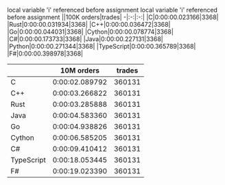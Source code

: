 local variable 'i' referenced before assignment
local variable 'i' referenced before assignment
||100K orders|trades|
-|:-:|:-:|
|C|0:00:00.023166|3368|
|Rust|0:00:00.031934|3368|
|C++|0:00:00.036472|3368|
|Go|0:00:00.044031|3368|
|Cython|0:00:00.078774|3368|
|C#|0:00:00.173733|3368|
|Java|0:00:00.227131|3368|
|Python|0:00:00.271344|3368|
|TypeScript|0:00:00.365789|3368|
|F#|0:00:00.398978|3368|


||10M orders|trades|
-|:-:|:-:|
|C|0:00:02.089792|360131|
|C++|0:00:03.266822|360131|
|Rust|0:00:03.285888|360131|
|Java|0:00:04.583360|360131|
|Go|0:00:04.938826|360131|
|Cython|0:00:06.585205|360131|
|C#|0:00:09.410412|360131|
|TypeScript|0:00:18.053445|360131|
|F#|0:00:19.023390|360131|


